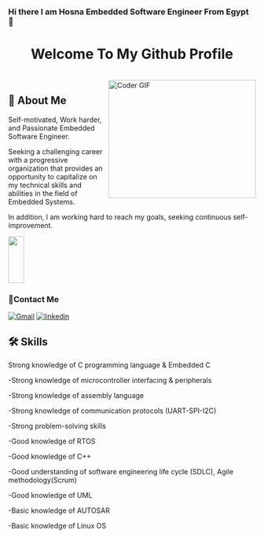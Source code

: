 ### Hi there I am Hosna Embedded Software Engineer From Egypt 👋

<h1 align="center"> <!-- <img src="https://raw.githubusercontent.com/MartinHeinz/MartinHeinz/master/wave.gif" width="25px"> -->  Welcome To My Github Profile </h1>
<!-- # Hello! <img src="https://raw.githubusercontent.com/MartinHeinz/MartinHeinz/master/wave.gif" width="30px">  Welcome To My Github Profile ♥  -->
<!-- <img src="https://github.com/Govindv7555/Govindv7555/blob/main/49e76e0596857673c5c80c85b84394c1.gif" width=1000px height=95px> -->

<br/>

<img align="right" src="https://media.giphy.com/media/SWoSkN6DxTszqIKEqv/giphy.gif" alt="Coder GIF" width="300" height="240">


## 🚀 About Me
Self-motivated, Work harder, and Passionate Embedded Software Engineer.

Seeking a challenging career with a progressive organization that provides an opportunity to capitalize on my technical skills and abilities in the field of Embedded Systems. 
  
In addition, I am working hard to reach my goals, seeking continuous self-improvement.



<img align="center" src="https://github.com/Govindv7555/Govindv7555/blob/main/black.gif" width= 25% height=95px>

### 🔗Contact Me
[![Gmail](https://img.shields.io/badge/-Gmail-c14438?style=flat-square&logo=Gmail&logoColor=white&link=mailto:hosnasayed4899@gmail.com)](mailto:hosnasayed4899@gmail.com)
[![linkedin](https://img.shields.io/badge/linkedin-0a66c2?style=for-the-badge&logo=linkedin&logoColor=white)](https://www.linkedin.com/in/hosna-sayed/)


## 🛠 Skills
Strong knowledge of C programming language & Embedded C 
  
-Strong knowledge of microcontroller interfacing & peripherals
  
-Strong knowledge of assembly language
  
-Strong knowledge of communication protocols (UART-SPI-I2C) 
  
-Strong problem-solving skills
  
-Good knowledge of RTOS 
  
-Good knowledge of C++ 
  
-Good understanding of software engineering life cycle (SDLC), Agile methodology(Scrum)
  
-Good knowledge of UML 
  
-Basic knowledge of AUTOSAR 
  
-Basic knowledge of Linux OS

